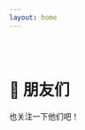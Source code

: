 ```yaml
---
layout: home
---
```


<script setup>
import { VPTeamMembers } from 'vitepress/theme'

const members = [
  {
    avatar: 'https://avatars.githubusercontent.com/u/110143758?v=4',
    name: 'Capybara',
    title: 'Bara Bara Bara!',
    links: [
      { icon: 'github', link: 'https://github.com/wangyinyuan' },
    ]
  },
  {
    avatar: 'https://avatars.githubusercontent.com/u/64010148?v=4',
    name: '拆家大主教',
    title: '🚧WIP: fixing bugs in Earth Online',
    links: [
      { icon: { svg: '<svg aria-hidden="true" height="16" viewBox="0 0 16 16" version="1.1" width="16" data-view-component="true" ><path fill="currentColor" d="m7.775 3.275 1.25-1.25a3.5 3.5 0 1 1 4.95 4.95l-2.5 2.5a3.5 3.5 0 0 1-4.95 0 .751.751 0 0 1 .018-1.042.751.751 0 0 1 1.042-.018 1.998 1.998 0 0 0 2.83 0l2.5-2.5a2.002 2.002 0 0 0-2.83-2.83l-1.25 1.25a.751.751 0 0 1-1.042-.018.751.751 0 0 1-.018-1.042Zm-4.69 9.64a1.998 1.998 0 0 0 2.83 0l1.25-1.25a.751.751 0 0 1 1.042.018.751.751 0 0 1 .018 1.042l-1.25 1.25a3.5 3.5 0 1 1-4.95-4.95l2.5-2.5a3.5 3.5 0 0 1 4.95 0 .751.751 0 0 1-.018 1.042.751.751 0 0 1-1.042.018 1.998 1.998 0 0 0-2.83 0l-2.5 2.5a1.998 1.998 0 0 0 0 2.83Z"></path></svg>'}, link: 'https://buuug.top/' },
      { icon: 'github', link: 'https://github.com/HomeArchbishop' },
    ]
  },
  {
    avatar: 'https://avatars.githubusercontent.com/u/67143590?v=4',
    name: 'GoForceX',
    title: '超级摆烂人，很摆烂',
    links: [
      { icon: { svg: '<svg aria-hidden="true" height="16" viewBox="0 0 16 16" version="1.1" width="16" data-view-component="true" ><path fill="currentColor" d="m7.775 3.275 1.25-1.25a3.5 3.5 0 1 1 4.95 4.95l-2.5 2.5a3.5 3.5 0 0 1-4.95 0 .751.751 0 0 1 .018-1.042.751.751 0 0 1 1.042-.018 1.998 1.998 0 0 0 2.83 0l2.5-2.5a2.002 2.002 0 0 0-2.83-2.83l-1.25 1.25a.751.751 0 0 1-1.042-.018.751.751 0 0 1-.018-1.042Zm-4.69 9.64a1.998 1.998 0 0 0 2.83 0l1.25-1.25a.751.751 0 0 1 1.042.018.751.751 0 0 1 .018 1.042l-1.25 1.25a3.5 3.5 0 1 1-4.95-4.95l2.5-2.5a3.5 3.5 0 0 1 4.95 0 .751.751 0 0 1-.018 1.042.751.751 0 0 1-1.042.018 1.998 1.998 0 0 0-2.83 0l-2.5 2.5a1.998 1.998 0 0 0 0 2.83Z"></path></svg>'}, link: 'https://goforcex.top/' },
      { icon: 'github', link: 'https://github.com/GoForceX' },
    ]
  },
  {
    avatar: 'https://avatars.githubusercontent.com/u/137598038?v=4',
    name: 'BOWL',
    title: '🥣🥣🥣',
    links: [
      { icon: { svg: '<svg aria-hidden="true" height="16" viewBox="0 0 16 16" version="1.1" width="16" data-view-component="true" ><path fill="currentColor" d="m7.775 3.275 1.25-1.25a3.5 3.5 0 1 1 4.95 4.95l-2.5 2.5a3.5 3.5 0 0 1-4.95 0 .751.751 0 0 1 .018-1.042.751.751 0 0 1 1.042-.018 1.998 1.998 0 0 0 2.83 0l2.5-2.5a2.002 2.002 0 0 0-2.83-2.83l-1.25 1.25a.751.751 0 0 1-1.042-.018.751.751 0 0 1-.018-1.042Zm-4.69 9.64a1.998 1.998 0 0 0 2.83 0l1.25-1.25a.751.751 0 0 1 1.042.018.751.751 0 0 1 .018 1.042l-1.25 1.25a3.5 3.5 0 1 1-4.95-4.95l2.5-2.5a3.5 3.5 0 0 1 4.95 0 .751.751 0 0 1-.018 1.042.751.751 0 0 1-1.042.018 1.998 1.998 0 0 0-2.83 0l-2.5 2.5a1.998 1.998 0 0 0 0 2.83Z"></path></svg>'}, link: 'https://bowl23.github.io/' },
      { icon: 'github', link: 'https://github.com/bowl23' },
    ]
  },
  {
    avatar: 'https://avatars.githubusercontent.com/u/143786942?v=4',
    name: 'MENGBOOO',
    title: 'A HuStEr, NaMeD MeNgBoOo',
    links: [
      { icon: { svg: '<svg aria-hidden="true" height="16" viewBox="0 0 16 16" version="1.1" width="16" data-view-component="true" ><path fill="currentColor" d="m7.775 3.275 1.25-1.25a3.5 3.5 0 1 1 4.95 4.95l-2.5 2.5a3.5 3.5 0 0 1-4.95 0 .751.751 0 0 1 .018-1.042.751.751 0 0 1 1.042-.018 1.998 1.998 0 0 0 2.83 0l2.5-2.5a2.002 2.002 0 0 0-2.83-2.83l-1.25 1.25a.751.751 0 0 1-1.042-.018.751.751 0 0 1-.018-1.042Zm-4.69 9.64a1.998 1.998 0 0 0 2.83 0l1.25-1.25a.751.751 0 0 1 1.042.018.751.751 0 0 1 .018 1.042l-1.25 1.25a3.5 3.5 0 1 1-4.95-4.95l2.5-2.5a3.5 3.5 0 0 1 4.95 0 .751.751 0 0 1-.018 1.042.751.751 0 0 1-1.042.018 1.998 1.998 0 0 0-2.83 0l-2.5 2.5a1.998 1.998 0 0 0 0 2.83Z"></path></svg>'}, link: 'https://bemosite.fun/' },
      { icon: 'github', link: 'https://github.com/Mengbooo' },
    ]
  },
  {
    avatar: 'https://avatars.githubusercontent.com/u/146374476?v=4',
    name: 'SubstanceP',
    title: '有一个画好的天堂在其尽头',
    links: [
      { icon: 'github', link: 'https://github.com/SubstanceP114' },
    ]
  },
  {
    avatar: 'https://avatars.githubusercontent.com/u/102953683?v=4',
    name: 'GaN',
    title: 'Live a live you will remember',
    links: [
      { icon: 'github', link: 'https://github.com/GalliumNitride-DL' },
    ]
  },
  {
    avatar: 'https://avatars.githubusercontent.com/u/102965763?v=4',
    name: 'XLXZ',
    title: 'XiaoLinXiaoZhu',
    links: [
      { icon: { svg: '<svg aria-hidden="true" height="16" viewBox="0 0 16 16" version="1.1" width="16" data-view-component="true" ><path fill="currentColor" d="m7.775 3.275 1.25-1.25a3.5 3.5 0 1 1 4.95 4.95l-2.5 2.5a3.5 3.5 0 0 1-4.95 0 .751.751 0 0 1 .018-1.042.751.751 0 0 1 1.042-.018 1.998 1.998 0 0 0 2.83 0l2.5-2.5a2.002 2.002 0 0 0-2.83-2.83l-1.25 1.25a.751.751 0 0 1-1.042-.018.751.751 0 0 1-.018-1.042Zm-4.69 9.64a1.998 1.998 0 0 0 2.83 0l1.25-1.25a.751.751 0 0 1 1.042.018.751.751 0 0 1 .018 1.042l-1.25 1.25a3.5 3.5 0 1 1-4.95-4.95l2.5-2.5a3.5 3.5 0 0 1 4.95 0 .751.751 0 0 1-.018 1.042.751.751 0 0 1-1.042.018 1.998 1.998 0 0 0-2.83 0l-2.5 2.5a1.998 1.998 0 0 0 0 2.83Z"></path></svg>'}, link: 'https://xiaolinxiaozhu.github.io/' },
      { icon: 'github', link: 'https://github.com/XiaoLinXiaoZhu' },
    ]
  },
  {
    avatar: 'https://avatars.githubusercontent.com/u/56422154?v=4',
    name: 'MAXLIN',
    title: 'MAXLINNN',
    links: [
      { icon: { svg: '<svg aria-hidden="true" height="16" viewBox="0 0 16 16" version="1.1" width="16" data-view-component="true" ><path fill="currentColor" d="m7.775 3.275 1.25-1.25a3.5 3.5 0 1 1 4.95 4.95l-2.5 2.5a3.5 3.5 0 0 1-4.95 0 .751.751 0 0 1 .018-1.042.751.751 0 0 1 1.042-.018 1.998 1.998 0 0 0 2.83 0l2.5-2.5a2.002 2.002 0 0 0-2.83-2.83l-1.25 1.25a.751.751 0 0 1-1.042-.018.751.751 0 0 1-.018-1.042Zm-4.69 9.64a1.998 1.998 0 0 0 2.83 0l1.25-1.25a.751.751 0 0 1 1.042.018.751.751 0 0 1 .018 1.042l-1.25 1.25a3.5 3.5 0 1 1-4.95-4.95l2.5-2.5a3.5 3.5 0 0 1 4.95 0 .751.751 0 0 1-.018 1.042.751.751 0 0 1-1.042.018 1.998 1.998 0 0 0-2.83 0l-2.5 2.5a1.998 1.998 0 0 0 0 2.83Z"></path></svg>'}, link: 'https://maxlinqaq.github.io/about/' },
      { icon: 'github', link: 'https://github.com/MAXLINqaq' },
    ]
  },
  {
    avatar: 'https://avatars.githubusercontent.com/u/91679915?v=4',
    name: 'Ray',
    title: 'Rayyyyy',
    links: [
      { icon: 'github', link: 'https://github.com/realRayyy' },
    ]
  },
  {
    avatar: 'https://avatars.githubusercontent.com/u/61000196?v=4',
    name: 'ligen131',
    title: 'Don\'t worry, be happy',
    links: [
      { icon: { svg: '<svg aria-hidden="true" height="16" viewBox="0 0 16 16" version="1.1" width="16" data-view-component="true" ><path fill="currentColor" d="m7.775 3.275 1.25-1.25a3.5 3.5 0 1 1 4.95 4.95l-2.5 2.5a3.5 3.5 0 0 1-4.95 0 .751.751 0 0 1 .018-1.042.751.751 0 0 1 1.042-.018 1.998 1.998 0 0 0 2.83 0l2.5-2.5a2.002 2.002 0 0 0-2.83-2.83l-1.25 1.25a.751.751 0 0 1-1.042-.018.751.751 0 0 1-.018-1.042Zm-4.69 9.64a1.998 1.998 0 0 0 2.83 0l1.25-1.25a.751.751 0 0 1 1.042.018.751.751 0 0 1 .018 1.042l-1.25 1.25a3.5 3.5 0 1 1-4.95-4.95l2.5-2.5a3.5 3.5 0 0 1 4.95 0 .751.751 0 0 1-.018 1.042.751.751 0 0 1-1.042.018 1.998 1.998 0 0 0-2.83 0l-2.5 2.5a1.998 1.998 0 0 0 0 2.83Z"></path></svg>'}, link: 'https://ligen.life/about/' },
      { icon: 'github', link: 'https://github.com/ligen131' },
    ]
  },
  {
    avatar: 'https://avatars.githubusercontent.com/u/86813521?v=4',
    name: 'jyi2ya',
    title: '🦀🦀🦀',
    links: [
      { icon: 'github', link: 'https://github.com/jyi2ya' },
    ]
  },
  {
    avatar: 'https://avatars.githubusercontent.com/u/86649490?v=4',
    name: 'YiNN',
    title: 'YiNNx',
    links: [
      { icon: { svg: '<svg aria-hidden="true" height="16" viewBox="0 0 16 16" version="1.1" width="16" data-view-component="true" ><path fill="currentColor" d="m7.775 3.275 1.25-1.25a3.5 3.5 0 1 1 4.95 4.95l-2.5 2.5a3.5 3.5 0 0 1-4.95 0 .751.751 0 0 1 .018-1.042.751.751 0 0 1 1.042-.018 1.998 1.998 0 0 0 2.83 0l2.5-2.5a2.002 2.002 0 0 0-2.83-2.83l-1.25 1.25a.751.751 0 0 1-1.042-.018.751.751 0 0 1-.018-1.042Zm-4.69 9.64a1.998 1.998 0 0 0 2.83 0l1.25-1.25a.751.751 0 0 1 1.042.018.751.751 0 0 1 .018 1.042l-1.25 1.25a3.5 3.5 0 1 1-4.95-4.95l2.5-2.5a3.5 3.5 0 0 1 4.95 0 .751.751 0 0 1-.018 1.042.751.751 0 0 1-1.042.018 1.998 1.998 0 0 0-2.83 0l-2.5 2.5a1.998 1.998 0 0 0 0 2.83Z"></path></svg>'}, link: 'https://just-plain.fun' },
      { icon: 'github', link: 'https://github.com/YiNNx' },
    ]
  },
  {
    avatar: 'https://avatars.githubusercontent.com/u/107761771?v=4',
    name: 'Junxing Zhu',
    title: '✨✨✨',
    links: [
      { icon: { svg: '<svg aria-hidden="true" height="16" viewBox="0 0 16 16" version="1.1" width="16" data-view-component="true" ><path fill="currentColor" d="m7.775 3.275 1.25-1.25a3.5 3.5 0 1 1 4.95 4.95l-2.5 2.5a3.5 3.5 0 0 1-4.95 0 .751.751 0 0 1 .018-1.042.751.751 0 0 1 1.042-.018 1.998 1.998 0 0 0 2.83 0l2.5-2.5a2.002 2.002 0 0 0-2.83-2.83l-1.25 1.25a.751.751 0 0 1-1.042-.018.751.751 0 0 1-.018-1.042Zm-4.69 9.64a1.998 1.998 0 0 0 2.83 0l1.25-1.25a.751.751 0 0 1 1.042.018.751.751 0 0 1 .018 1.042l-1.25 1.25a3.5 3.5 0 1 1-4.95-4.95l2.5-2.5a3.5 3.5 0 0 1 4.95 0 .751.751 0 0 1-.018 1.042.751.751 0 0 1-1.042.018 1.998 1.998 0 0 0-2.83 0l-2.5 2.5a1.998 1.998 0 0 0 0 2.83Z"></path></svg>'}, link: 'https://ggg.life/' },
      { icon: 'github', link: 'https://github.com/jakezhu9' },
    ]
  },

]
</script>

<div style="height:2rem"></div>

# 🌺 朋友们

也关注一下他们吧！

<VPTeamMembers size="medium" :members="members" />